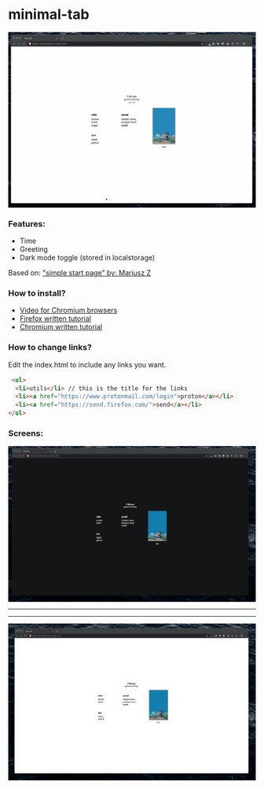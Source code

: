 # minimal-tab
<img align='center' src='assets/demo.gif'></img>

### Features: 
- Time
- Greeting
- Dark mode toggle (stored in localstorage)

Based on: ["simple start page" by: Mariusz Z](https://stpg.tk/guides/basic-startpage)
### How to install?
- [Video for Chromium browsers](https://vimeo.com/436572024)
- [Firefox written tutorial](https://support.mozilla.org/en-US/questions/1251199)
- [Chromium written tutorial](https://developer.chrome.com/extensions/override)

### How to change links?
Edit the index.html to include any links you want.

```html
 <ul>
  <li>utils</li> // this is the title for the links 
  <li><a href="https://www.protonmail.com/login">proton</a></li>
  <li><a href="https://send.firefox.com/">send</a></li>
</ul>
```

### Screens:
<img align='center' src='assets/dark.png'></img>
<hr>
<hr>
<img align='center' src='assets/light.png'></img>

